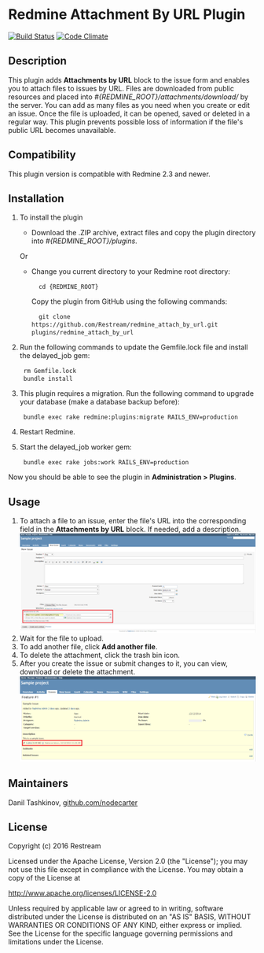 # Redmine Attachment By URL Plugin

[![Build Status](https://travis-ci.org/Restream/redmine_attach_by_url.svg?branch=master)](https://travis-ci.org/Restream/redmine_attach_by_url)
[![Code Climate](https://codeclimate.com/github/Restream/redmine_attach_by_url/badges/gpa.svg)](https://codeclimate.com/github/Restream/redmine_attach_by_url)

## Description

This plugin adds **Attachments by URL** block to the issue form and enables you to attach files to issues by URL. Files are downloaded from public resources and placed into *#{REDMINE_ROOT}/attachments/download/* by the server. You can add as many files as you need when you create or edit an issue. Once the file is uploaded, it can be opened, saved or deleted in a regular way. This plugin prevents possible loss of information if the file's public URL becomes unavailable.

## Compatibility

This plugin version is compatible with Redmine 2.3 and newer.

## Installation

1. To install the plugin
    * Download the .ZIP archive, extract files and copy the plugin directory into *#{REDMINE_ROOT}/plugins*.
    
    Or

    * Change you current directory to your Redmine root directory:  

            cd {REDMINE_ROOT}
            
      Copy the plugin from GitHub using the following commands:  
      
            git clone https://github.com/Restream/redmine_attach_by_url.git plugins/redmine_attach_by_url
        
2. Run the following commands to update the Gemfile.lock file and install the delayed_job gem:  

        rm Gemfile.lock
        bundle install

3. This plugin requires a migration. Run the following command to upgrade your database (make a database backup before):  

        bundle exec rake redmine:plugins:migrate RAILS_ENV=production

3. Restart Redmine.
4. Start the delayed_job worker gem:  

        bundle exec rake jobs:work RAILS_ENV=production

Now you should be able to see the plugin in **Administration > Plugins**.

## Usage

1. To attach a file to an issue, enter the file's URL into the corresponding field in the **Attachments by URL** block. If needed, add a description.
![attach by url](doc/attach_by_url.png) 
2. Wait for the file to upload.
3. To add another file, click **Add another file**.
4. To delete the attachment, click the trash bin icon. 
5. After you create the issue or submit changes to it, you can view, download or delete the attachment.
![delete attachment](doc/attach_by_url_1.png)

## Maintainers

Danil Tashkinov, [github.com/nodecarter](https://github.com/nodecarter)

## License

Copyright (c) 2016 Restream

Licensed under the Apache License, Version 2.0 (the "License");
you may not use this file except in compliance with the License.
You may obtain a copy of the License at

http://www.apache.org/licenses/LICENSE-2.0

Unless required by applicable law or agreed to in writing, software
distributed under the License is distributed on an "AS IS" BASIS,
WITHOUT WARRANTIES OR CONDITIONS OF ANY KIND, either express or implied.
See the License for the specific language governing permissions and
limitations under the License.
